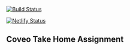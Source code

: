 [![Build Status](https://travis-ci.com/gboyegadada/connoisseurjs.svg?token=kWsW2pqG86CpBXZyuBHc&branch=master)](https://travis-ci.com/gboyegadada/connoisseurjs)

[![Netlify Status](https://api.netlify.com/api/v1/badges/3aba018f-2451-4b74-be60-5245fdc74be0/deploy-status)](https://app.netlify.com/sites/jovial-golick-376158/deploys)

## Coveo Take Home Assignment